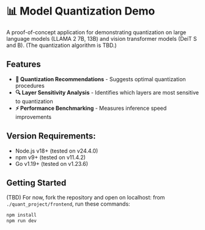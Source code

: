 # 📊 Model Quantization Demo

A proof-of-concept application for demonstrating quantization on large language models (LLAMA 2 7B, 13B) and vision transformer models (DeiT S and B). (The quantization algorithm is TBD.)

## Features

- **🎯 Quantization Recommendations** - Suggests optimal quantization procedures
- **🔍 Layer Sensitivity Analysis** - Identifies which layers are most sensitive to quantization
- **⚡ Performance Benchmarking** - Measures inference speed improvements

## Version Requirements:

- Node.js v18+ (tested on v24.4.0)
- npm v9+ (tested on v11.4.2)  
- Go v1.19+ (tested on v1.23.6)

## Getting Started

(TBD) For now, fork the repository and open on localhost: from `./quant_project/frontend`, run these commands:

```bash
npm install
npm run dev
```
